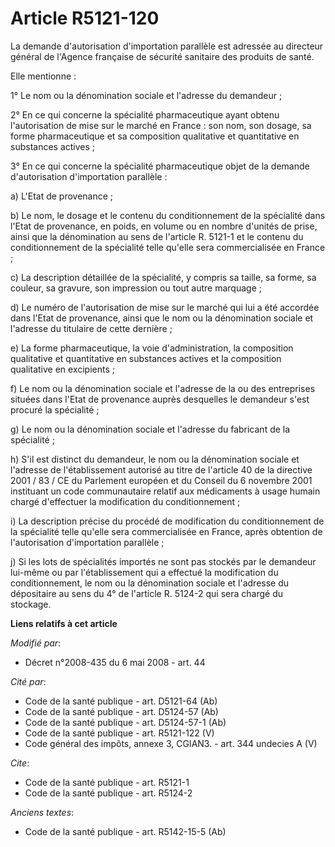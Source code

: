# Article R5121-120

La demande d'autorisation d'importation parallèle est adressée au directeur général de l'Agence française de sécurité
sanitaire des produits de santé. 

Elle mentionne : 

1° Le nom ou la dénomination sociale et l'adresse du demandeur ; 

2° En ce qui concerne la spécialité pharmaceutique ayant obtenu l'autorisation de mise sur le marché en France : son nom, son
dosage, sa forme pharmaceutique et sa composition qualitative et quantitative en substances actives ; 

3° En ce qui concerne la spécialité pharmaceutique objet de la demande d'autorisation d'importation parallèle : 

a) L'Etat de provenance ; 

b) Le nom, le dosage et le contenu du conditionnement de la spécialité dans l'Etat de provenance, en poids, en volume ou en
nombre d'unités de prise, ainsi que la dénomination au sens de l'article R. 5121-1 et le contenu du conditionnement de la
spécialité telle qu'elle sera commercialisée en France ; 

c) La description détaillée de la spécialité, y compris sa taille, sa forme, sa couleur, sa gravure, son impression ou tout
autre marquage ; 

d) Le numéro de l'autorisation de mise sur le marché qui lui a été accordée dans l'Etat de provenance, ainsi que le nom ou la
dénomination sociale et l'adresse du titulaire de cette dernière ; 

e) La forme pharmaceutique, la voie d'administration, la composition qualitative et quantitative en substances actives et la
composition qualitative en excipients ; 

f) Le nom ou la dénomination sociale et l'adresse de la ou des entreprises situées dans l'Etat de provenance auprès
desquelles le demandeur s'est procuré la spécialité ; 

g) Le nom ou la dénomination sociale et l'adresse du fabricant de la spécialité ; 

h) S'il est distinct du demandeur, le nom ou la dénomination sociale et l'adresse de l'établissement autorisé au titre de
l'article 40 de la directive 2001 / 83 / CE du Parlement européen et du Conseil du 6 novembre 2001 instituant un code
communautaire relatif aux médicaments à usage humain chargé d'effectuer la modification du conditionnement ; 

i) La description précise du procédé de modification du conditionnement de la spécialité telle qu'elle sera commercialisée en
France, après obtention de l'autorisation d'importation parallèle ; 

j) Si les lots de spécialités importés ne sont pas stockés par le demandeur lui-même ou par l'établissement qui a effectué la
modification du conditionnement, le nom ou la dénomination sociale et l'adresse du dépositaire au sens du 4° de l'article R.
5124-2 qui sera chargé du stockage.

**Liens relatifs à cet article**

_Modifié par_:

  - Décret n°2008-435 du 6 mai 2008 - art. 44

_Cité par_:

  - Code de la santé publique - art. D5121-64 (Ab)
  - Code de la santé publique - art. D5124-57 (Ab)
  - Code de la santé publique - art. D5124-57-1 (Ab)
  - Code de la santé publique - art. R5121-122 (V)
  - Code général des impôts, annexe 3, CGIAN3. - art. 344 undecies A (V)

_Cite_:

  - Code de la santé publique - art. R5121-1
  - Code de la santé publique - art. R5124-2

_Anciens textes_:

  - Code de la santé publique - art. R5142-15-5 (Ab)
